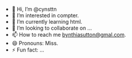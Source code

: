 - 👋 Hi, I’m @cynsttn
- 👀 I’m interested in compter.
- 🌱 I’m currently learning html.
- 💞️ I’m looking to collaborate on  ...
- 📫 How to reach me bynthiasutton@gmal.com.
- 😄 Pronouns: Miss.
- ⚡ Fun fact: ...

<!---
cynsttn/cynsttn is a ✨ special ✨ repository because its `README.md` (this file) appears on your GitHub profile.
You can click the Preview link to take a look at your changes.
--->
